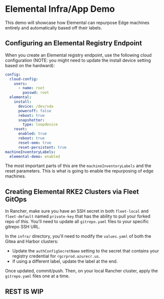 # Elemental Infra/App Demo

This demo will showcase how Elemental can repurpose Edge machines entirely and automatically based off their labels.

## Configuring an Elemental Registry Endpoint

When you create an Elemental registry endpoint, use the following cloud configuration (NOTE: you might need to update the install device setting based on the hardward):

```yaml
config:
  cloud-config:
    users:
      - name: root
        passwd: root
  elemental:
    install:
      device: /dev/sda
      poweroff: false
      reboot: true
      snapshotter:
        type: loopdevice
    reset:
      enabled: true
      reboot: true
      reset-oem: true
      reset-persistent: true
machineInventoryLabels:
  elemental-demo: enabled
```

The most important parts of this are the `machineInventoryLabels` and the reset parameters. This is what is going to enable the repurposing of edge machines.

## Creating Elemental RKE2 Clusters via Fleet GitOps

In Rancher, make sure you have an SSH secret in both `fleet-local` and `fleet-default` named `private-key` that has the ability to pull your forked repo of this. You'll need to update all `gitrepo.yaml` files to your specific gitrepo SSH URL.

In the `infra/` directory, you'll need to modify the `values.yaml` of both the Gitea and Harbor clusters:

* Update the `authConfigSecretName` setting to the secret that contains your registry credential for `rgcrprod.azurecr.us`.
* If using a different label, update the label at the end.

Once updated, commit/push. Then, on your local Rancher cluster, apply the `gitrepo.yaml` files one at a time.

## REST IS WIP